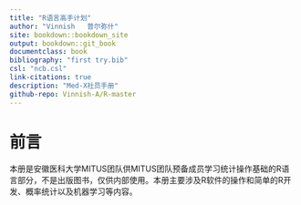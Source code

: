 ```yaml
---
title: "R语言高手计划"
author: "Vinnish   普尔弥什"
site: bookdown::bookdown_site
output: bookdown::git_book
documentclass: book
bibliography: "first try.bib"
csl: "ncb.csl"
link-citations: true
description: "Med-X社员手册"
github-repo: Vinnish-A/R-master
---
```




# 前言

本册是安徽医科大学MITUS团队供MITUS团队预备成员学习统计操作基础的R语言部分，不是出版图书，仅供内部使用。本册主要涉及R软件的操作和简单的R开发、概率统计以及机器学习等内容。
